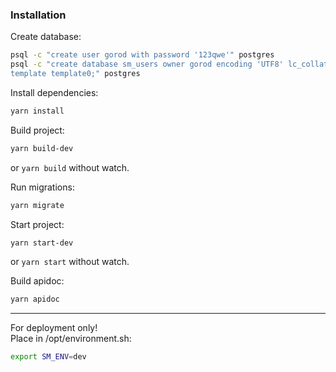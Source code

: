 ### Installation

Create database:
```sh
psql -c "create user gorod with password '123qwe'" postgres
psql -c "create database sm_users owner gorod encoding 'UTF8' lc_collate 'ru_RU.UTF-8' LC_CTYPE 'ru_RU.UTF-8'
template template0;" postgres
```

Install dependencies:
```sh
yarn install

```

Build project:
```sh
yarn build-dev

```
or `yarn build` without watch.


Run migrations:
```sh
yarn migrate
```

Start project:
```sh
yarn start-dev

```
or `yarn start` without watch.


Build apidoc:
```sh
yarn apidoc

```

---

For deployment only!  
Place in /opt/environment.sh:
```sh
export SM_ENV=dev
```
